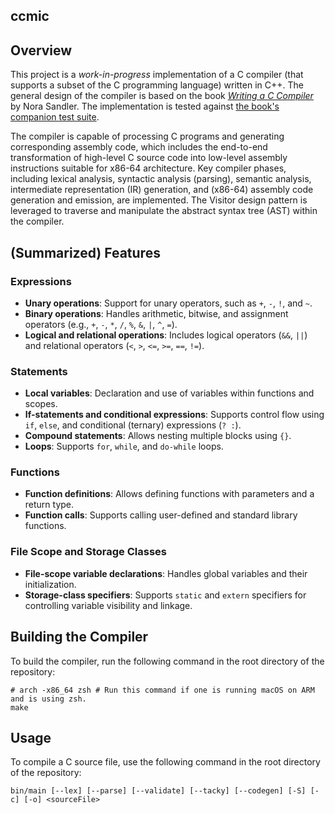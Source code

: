 ## ccmic

## Overview
This project is a _work-in-progress_ implementation of a C compiler (that supports a subset of the C programming language) written in C++. The general design of the compiler is based on the book [_Writing a C Compiler_](https://nostarch.com/writing-c-compiler) by Nora Sandler. The implementation is tested against [the book's companion test suite](https://github.com/nlsandler/writing-a-c-compiler-tests.git).

The compiler is capable of processing C programs and generating corresponding assembly code, which includes the end-to-end transformation of high-level C source code into low-level assembly instructions suitable for x86-64 architecture. Key compiler phases, including lexical analysis, syntactic analysis (parsing), semantic analysis, intermediate representation (IR) generation, and (x86-64) assembly code generation and emission, are implemented. The Visitor design pattern is leveraged to traverse and manipulate the abstract syntax tree (AST) within the compiler.

## (Summarized) Features
### Expressions
- **Unary operations**: Support for unary operators, such as `+`, `-`, `!`, and `~`.
- **Binary operations**: Handles arithmetic, bitwise, and assignment operators (e.g., `+`, `-`, `*`, `/`, `%`, `&`, `|`, `^`, `=`).
- **Logical and relational operations**: Includes logical operators (`&&`, `||`) and relational operators (`<`, `>`, `<=`, `>=`, `==`, `!=`).

### Statements
- **Local variables**: Declaration and use of variables within functions and scopes.
- **If-statements and conditional expressions**: Supports control flow using `if`, `else`, and conditional (ternary) expressions (`? :`).
- **Compound statements**: Allows nesting multiple blocks using `{}`.
- **Loops**: Supports `for`, `while`, and `do-while` loops.

### Functions
- **Function definitions**: Allows defining functions with parameters and a return type.
- **Function calls**: Supports calling user-defined and standard library functions.

### File Scope and Storage Classes
- **File-scope variable declarations**: Handles global variables and their initialization.
- **Storage-class specifiers**: Supports `static` and `extern` specifiers for controlling variable visibility and linkage.

## Building the Compiler
To build the compiler, run the following command in the root directory of the repository:

```
# arch -x86_64 zsh # Run this command if one is running macOS on ARM and is using zsh.
make
```

## Usage
To compile a C source file, use the following command in the root directory of the repository:
```
bin/main [--lex] [--parse] [--validate] [--tacky] [--codegen] [-S] [-c] [-o] <sourceFile>
```
